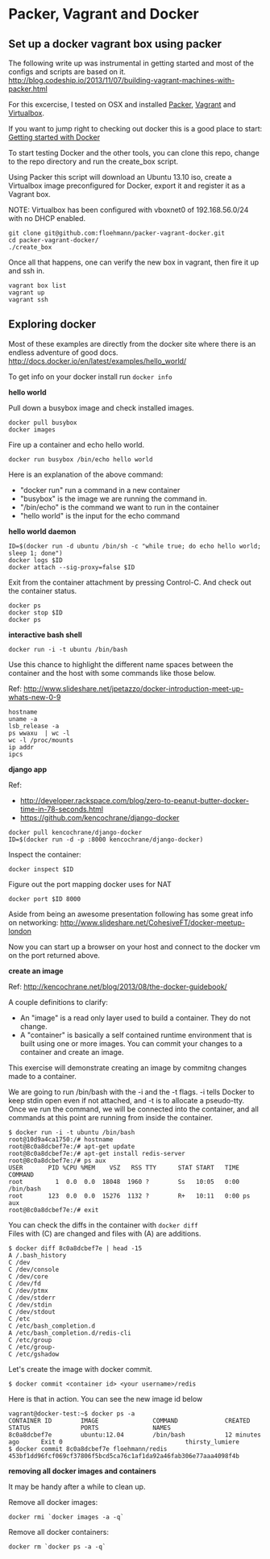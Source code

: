 Packer, Vagrant and Docker
==========================

Set up a docker vagrant box using packer
----


The following write up was instrumental in getting started and most of the configs and scripts are based on it.
http://blog.codeship.io/2013/11/07/building-vagrant-machines-with-packer.html


For this excercise, I tested on OSX and installed [Packer](http://www.packer.io/intro/getting-started/setup.html), [Vagrant](https://docs.vagrantup.com/v2/installation/) and [Virtualbox](https://www.virtualbox.org/wiki/Downloads).

If you want to jump right to checking out docker this is a good place to start: [Getting started with Docker](https://www.docker.io/gettingstarted/)

To start testing Docker and the other tools, you can clone this repo, change to the repo directory and run the create_box script.

Using Packer this script  will download an Ubuntu 13.10 iso, create a Virtualbox image preconfigured for Docker, export it and register it as a Vagrant box.

NOTE: Virtualbox has been configured with vboxnet0 of 192.168.56.0/24 with no DHCP enabled.

```
git clone git@github.com:floehmann/packer-vagrant-docker.git
cd packer-vagrant-docker/
./create_box
```

Once all that happens, one can verify the new box in vagrant, then fire it up and ssh in.


```
vagrant box list
vagrant up
vagrant ssh
```

Exploring docker
----


Most of these examples are directly from the docker site where there is an endless adventure of good docs.
http://docs.docker.io/en/latest/examples/hello_world/


To get info on your docker install run ```docker info```


**hello world**

Pull down a busybox image and check installed images.

```
docker pull busybox
docker images
```

Fire up a container and echo hello world.

```
docker run busybox /bin/echo hello world
```

Here is an explanation of the above command: 

* "docker run" run a command in a new container
* "busybox" is the image we are running the command in.
* "/bin/echo" is the command we want to run in the container
* "hello world" is the input for the echo command


**hello world daemon**

```
ID=$(docker run -d ubuntu /bin/sh -c "while true; do echo hello world; sleep 1; done")
docker logs $ID
docker attach --sig-proxy=false $ID
```

Exit from the container attachment by pressing Control-C. And check out the container status.

```
docker ps
docker stop $ID
docker ps
```


**interactive bash shell**

```
docker run -i -t ubuntu /bin/bash
```

Use this chance to highlight the different name spaces between the container and the host with some commands like those below.

Ref: http://www.slideshare.net/jpetazzo/docker-introduction-meet-up-whats-new-0-9

```
hostname
uname -a
lsb_release -a
ps wwaxu  | wc -l
wc -l /proc/mounts
ip addr
ipcs
```


**django app**

Ref:
* http://developer.rackspace.com/blog/zero-to-peanut-butter-docker-time-in-78-seconds.html
* https://github.com/kencochrane/django-docker

```
docker pull kencochrane/django-docker
ID=$(docker run -d -p :8000 kencochrane/django-docker)
```

Inspect the container:

```
docker inspect $ID
```

Figure out the port mapping docker uses for NAT

```
docker port $ID 8000
```

Aside from being an awesome presentation following has some great info on networking:
http://www.slideshare.net/CohesiveFT/docker-meetup-london


Now you can start up a browser on your host and connect to the docker vm on the port returned above.


**create an image** 

Ref: http://kencochrane.net/blog/2013/08/the-docker-guidebook/

A couple definitions to clarify:
* An "image" is a read only layer used to build a container. They do not change.
* A "container" is basically a self contained runtime environment that is built using one or more images. You can commit your changes to a container and create an image.

This exercise will demonstrate creating an image by commitng changes made to a container. 

We are going to run /bin/bash with the -i and the -t flags. -i tells Docker to keep stdin open even if not attached, and -t is to allocate a pseudo-tty. Once we run the command, we will be connected into the container, and all commands at this point are running from inside the container.

```
$ docker run -i -t ubuntu /bin/bash  
root@10d9a4ca1750:/# hostname  
root@8c0a8dcbef7e:/# apt-get update  
root@8c0a8dcbef7e:/# apt-get install redis-server  
root@8c0a8dcbef7e:/# ps aux  
USER       PID %CPU %MEM    VSZ   RSS TTY      STAT START   TIME COMMAND  
root         1  0.0  0.0  18048  1960 ?        Ss   10:05   0:00 /bin/bash  
root       123  0.0  0.0  15276  1132 ?        R+   10:11   0:00 ps aux  
root@8c0a8dcbef7e:/# exit
```

You can check the diffs in the container with ```docker diff```  
Files with (C) are changed and files with (A) are additions.

```
$ docker diff 8c0a8dcbef7e | head -15
A /.bash_history
C /dev
C /dev/console
C /dev/core
C /dev/fd
C /dev/ptmx
C /dev/stderr
C /dev/stdin
C /dev/stdout
C /etc
C /etc/bash_completion.d
A /etc/bash_completion.d/redis-cli
C /etc/group
C /etc/group-
C /etc/gshadow
```

Let's create the image with docker commit.

```
$ docker commit <container id> <your username>/redis
```

Here is that in action. You can see the new image id below

```
vagrant@docker-test:~$ docker ps -a  
CONTAINER ID        IMAGE               COMMAND             CREATED             STATUS              PORTS               NAMES  
8c0a8dcbef7e        ubuntu:12.04        /bin/bash           12 minutes ago      Exit 0                                  thirsty_lumiere  
$ docker commit 8c0a8dcbef7e floehmann/redis  
453bf1dd96fcf069cf37806f5bcd5ca76c1af1da92a46fab306e77aaa4098f4b  
```
  





**removing all docker images and containers**

It may be handy after a while to clean up.

Remove all docker images:

```
docker rmi `docker images -a -q`
```

Remove all docker containers:

```
docker rm `docker ps -a -q`
```
